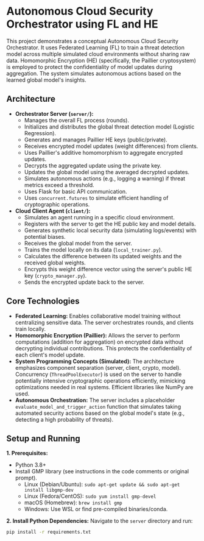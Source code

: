# Autonomous Cloud Security Orchestrator using FL and HE

This project demonstrates a conceptual Autonomous Cloud Security Orchestrator. It uses Federated Learning (FL) to train a threat detection model across multiple simulated cloud environments without sharing raw data. Homomorphic Encryption (HE) (specifically, the Paillier cryptosystem) is employed to protect the confidentiality of model updates during aggregation. The system simulates autonomous actions based on the learned global model's insights.

## Architecture

*   **Orchestrator Server (`server/`):**
    *   Manages the overall FL process (rounds).
    *   Initializes and distributes the global threat detection model (Logistic Regression).
    *   Generates and manages Paillier HE keys (public/private).
    *   Receives encrypted model updates (weight differences) from clients.
    *   Uses Paillier's additive homomorphism to aggregate encrypted updates.
    *   Decrypts the aggregated update using the private key.
    *   Updates the global model using the averaged decrypted updates.
    *   Simulates autonomous actions (e.g., logging a warning) if threat metrics exceed a threshold.
    *   Uses Flask for basic API communication.
    *   Uses `concurrent.futures` to simulate efficient handling of cryptographic operations.
*   **Cloud Client Agent (`client/`):**
    *   Simulates an agent running in a specific cloud environment.
    *   Registers with the server to get the HE public key and model details.
    *   Generates synthetic local security data (simulating logs/events) with potential biases.
    *   Receives the global model from the server.
    *   Trains the model locally on its data (`local_trainer.py`).
    *   Calculates the difference between its updated weights and the received global weights.
    *   Encrypts this weight difference vector using the server's public HE key (`crypto_manager.py`).
    *   Sends the encrypted update back to the server.

## Core Technologies

*   **Federated Learning:** Enables collaborative model training without centralizing sensitive data. The server orchestrates rounds, and clients train locally.
*   **Homomorphic Encryption (Paillier):** Allows the server to perform computations (addition for aggregation) on encrypted data without decrypting individual contributions. This protects the confidentiality of each client's model update.
*   **System Programming Concepts (Simulated):** The architecture emphasizes component separation (server, client, crypto, model). Concurrency (`ThreadPoolExecutor`) is used on the server to handle potentially intensive cryptographic operations efficiently, mimicking optimizations needed in real systems. Efficient libraries like NumPy are used.
*   **Autonomous Orchestration:** The server includes a placeholder `evaluate_model_and_trigger_action` function that simulates taking automated security actions based on the global model's state (e.g., detecting a high probability of threats).

## Setup and Running

**1. Prerequisites:**
   *   Python 3.8+
   *   Install GMP library (see instructions in the code comments or original prompt).
        *   Linux (Debian/Ubuntu): `sudo apt-get update && sudo apt-get install libgmp-dev`
        *   Linux (Fedora/CentOS): `sudo yum install gmp-devel`
        *   macOS (Homebrew): `brew install gmp`
        *   Windows: Use WSL or find pre-compiled binaries/conda.

**2. Install Python Dependencies:**
   Navigate to the `server` directory and run:
   ```bash
   pip install -r requirements.txt